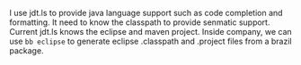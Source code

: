 I use jdt.ls to provide java language support such as code completion and formatting. It need to know the classpath to provide senmatic support. Current jdt.ls knows the eclipse and maven project. Inside company, we can use `bb eclipse` to generate eclipse .classpath and .project files from a brazil package.
